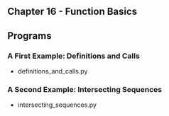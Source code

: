 ## Chapter 16 - Function Basics

## Programs

### A First Example: Definitions and Calls
* definitions\_and\_calls.py

### A Second Example: Intersecting Sequences
* intersecting\_sequences.py 
